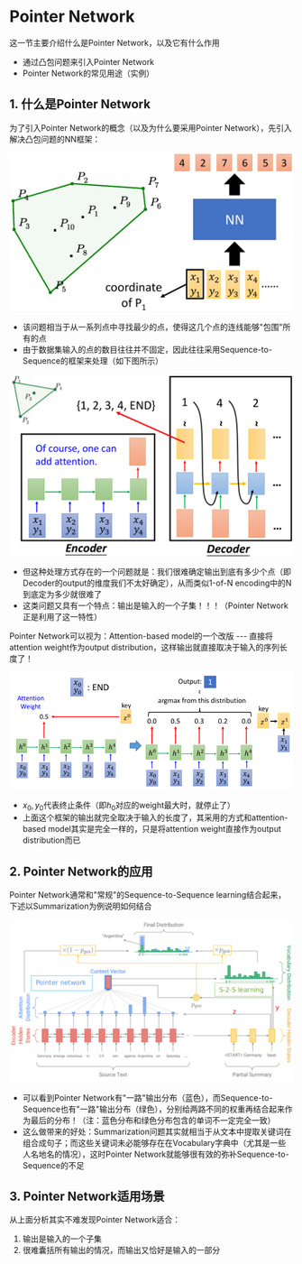 # Pointer Network

这一节主要介绍什么是Pointer Network，以及它有什么作用

- 通过凸包问题来引入Pointer Network
- Pointer Network的常见用途（实例）

## 1. 什么是Pointer Network

为了引入Pointer Network的概念（以及为什么要采用Pointer Network），先引入解决凸包问题的NN框架：

![](png/r29.png)

- 该问题相当于从一系列点中寻找最少的点，使得这几个点的连线能够"包围"所有的点
- 由于数据集输入的点的数目往往并不固定，因此往往采用Sequence-to-Sequence的框架来处理（如下图所示）

![](png/r30.png)

- 但这种处理方式存在的一个问题就是：我们很难确定输出到底有多少个点（即Decoder的output的维度我们不太好确定），从而类似1-of-N encoding中的N到底定为多少就很难了
- 这类问题又具有一个特点：输出是输入的一个子集！！！（Pointer Network正是利用了这一特性）

Pointer Network可以视为：Attention-based model的一个改版 --- 直接将attention weight作为output distribution，这样输出就直接取决于输入的序列长度了！

![](png/r31.png)

- $x_0,y_0$代表终止条件（即$h_0$对应的weight最大时，就停止了）
- 上面这个框架的输出就完全取决于输入的长度了，其采用的方式和attention-based model其实是完全一样的，只是将attention weight直接作为output distribution而已

## 2. Pointer Network的应用

Pointer Network通常和"常规"的Sequence-to-Sequence learning结合起来，下述以Summarization为例说明如何结合

![](png/r32.png)

- 可以看到Pointer Network有"一路"输出分布（蓝色），而Sequence-to-Sequence也有"一路"输出分布（绿色），分别给两路不同的权重再结合起来作为最后的分布！（注：蓝色分布和绿色分布包含的单词不一定完全一致）
- 这么做带来的好处：Summarization问题其实就相当于从文本中提取关键词在组合成句子；而这些关键词未必能够存在在Vocabulary字典中（尤其是一些人名地名的情况），这时Pointer Network就能够很有效的弥补Sequence-to-Sequence的不足

## 3. Pointer Network适用场景

从上面分析其实不难发现Pointer Network适合：

1. 输出是输入的一个子集
2. 很难囊括所有输出的情况，而输出又恰好是输入的一部分